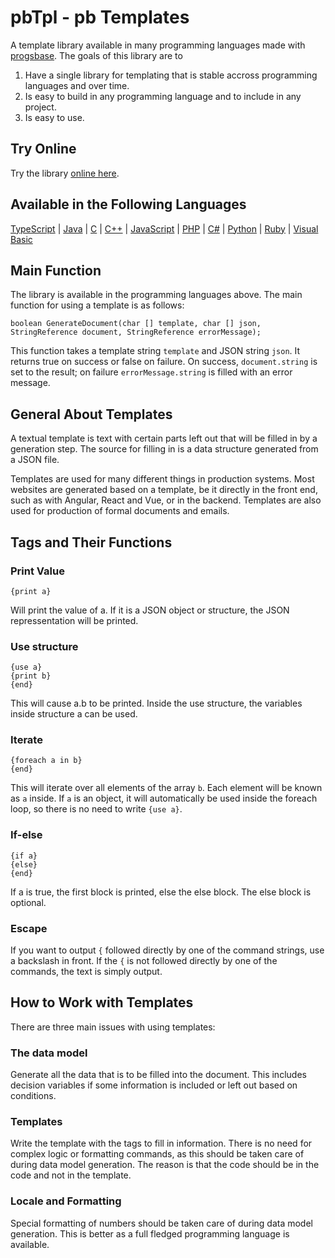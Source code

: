 # pbTpl - pb Templates
A template library available in many programming languages made with [progsbase](https://progsbase.com/). The goals of this library are to 

1) Have a single library for templating that is stable accross programming languages and over time.
2) Is easy to build in any programming language and to include in any project.
3) Is easy to use.


## Try Online
Try the library [online here](https://repo.progsbase.com/repoviewer/no.inductive.libraries/TextualTemplates/0.1.10///GenerateDocument/).



## Available in the Following Languages

[TypeScript](TypeScript/) |
[Java](Java/) |
[C](C/) | 
[C++](Cpp/) | 
[JavaScript](JavaScript/) | 
[PHP](PHP/) | 
[C#](CS/) | 
[Python](Python/) | 
[Ruby](Ruby/) |
[Visual Basic](VisualBasic/)


## Main Function
The library is available in the programming languages above. The main function for using a template is as follows:

```
boolean GenerateDocument(char [] template, char [] json, StringReference document, StringReference errorMessage);
```

This function takes a template string `template` and JSON string `json`. It returns true on success or false on failure. On success, `document.string` is set to the result; on failure `errorMessage.string` is filled with an error message.


## General About Templates
A textual template is text with certain parts left out that will be filled in by a generation step. The source for filling in is a data structure generated from a JSON file.

Templates are used for many different things in production systems. Most websites are generated based on a template, be it directly in the front end, such as with Angular, React and Vue, or in the backend. Templates are also used for production of formal documents and emails.


## Tags and Their Functions

### Print Value
```
{print a}
```

Will print the value of a. If it is a JSON object or structure, the JSON repressentation will be printed.
 
### Use structure
```
{use a}
{print b}
{end}
```

This will cause a.b to be printed. Inside the use structure, the variables inside structure a can be used.

### Iterate
```
{foreach a in b}
{end}
```

This will iterate over all elements of the array `b`. Each element will be known as `a` inside. If `a` is an object, it will automatically be used inside the foreach loop, so there is no need to write `{use a}`.

### If-else
```
{if a}
{else}
{end}
```

If a is true, the first block is printed, else the else block. The else block is optional.

### Escape
If you want to output `{` followed directly by one of the command strings, use a backslash in front. If the `{` is not followed directly by one of the commands, the text is simply output.



## How to Work with Templates
There are three main issues with using templates:

### The data model
Generate all the data that is to be filled into the document. This includes decision variables if some information is included or left out based on conditions.

### Templates
Write the template with the tags to fill in information. There is no need for complex logic or formatting commands, as this should be taken care of during data model generation. The reason is that the code should be in the code and not in the template.

### Locale and Formatting
Special formatting of numbers should be taken care of during data model generation. This is better as a full fledged programming language is available.


